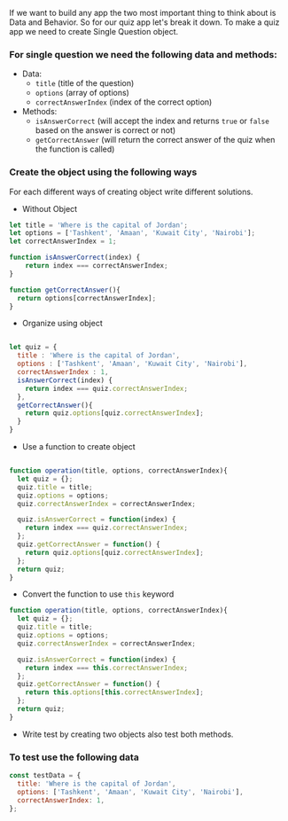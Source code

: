 If we want to build any app the two most important thing to think about is Data and Behavior. So for our quiz app let's break it down. To make a quiz app we need to create Single Question object.

### For single question we need the following data and methods:

- Data:
  - `title` (title of the question)
  - `options` (array of options)
  - `correctAnswerIndex` (index of the correct option)
- Methods:
  - `isAnswerCorrect` (will accept the index and returns `true` or `false` based on the answer is correct or not)
  - `getCorrectAnswer` (will return the correct answer of the quiz when the function is called)

### Create the object using the following ways

For each different ways of creating object write different solutions.

- Without Object
```js
let title = 'Where is the capital of Jordan';
let options = ['Tashkent', 'Amaan', 'Kuwait City', 'Nairobi'];
let correctAnswerIndex = 1;

function isAnswerCorrect(index) {
    return index === correctAnswerIndex;
}

function getCorrectAnswer(){
  return options[correctAnswerIndex];
}

```
- Organize using object

```js

let quiz = {
  title : 'Where is the capital of Jordan',
  options : ['Tashkent', 'Amaan', 'Kuwait City', 'Nairobi'],
  correctAnswerIndex : 1,
  isAnswerCorrect(index) {
    return index === quiz.correctAnswerIndex;
  },
  getCorrectAnswer(){
    return quiz.options[quiz.correctAnswerIndex];
  }
}

```
- Use a function to create object

```js

function operation(title, options, correctAnswerIndex){
  let quiz = {};
  quiz.title = title;
  quiz.options = options;
  quiz.correctAnswerIndex = correctAnswerIndex;

  quiz.isAnswerCorrect = function(index) {
    return index === quiz.correctAnswerIndex;
  };
  quiz.getCorrectAnswer = function() {
    return quiz.options[quiz.correctAnswerIndex];
  };
  return quiz;
}

```

- Convert the function to use `this` keyword

```js
function operation(title, options, correctAnswerIndex){
  let quiz = {};
  quiz.title = title;
  quiz.options = options;
  quiz.correctAnswerIndex = correctAnswerIndex;

  quiz.isAnswerCorrect = function(index) {
    return index === this.correctAnswerIndex;
  };
  quiz.getCorrectAnswer = function() {
    return this.options[this.correctAnswerIndex];
  };
  return quiz;
}

```

- Write test by creating two objects also test both methods.

### To test use the following data

```js
const testData = {
  title: 'Where is the capital of Jordan',
  options: ['Tashkent', 'Amaan', 'Kuwait City', 'Nairobi'],
  correctAnswerIndex: 1,
};
```
